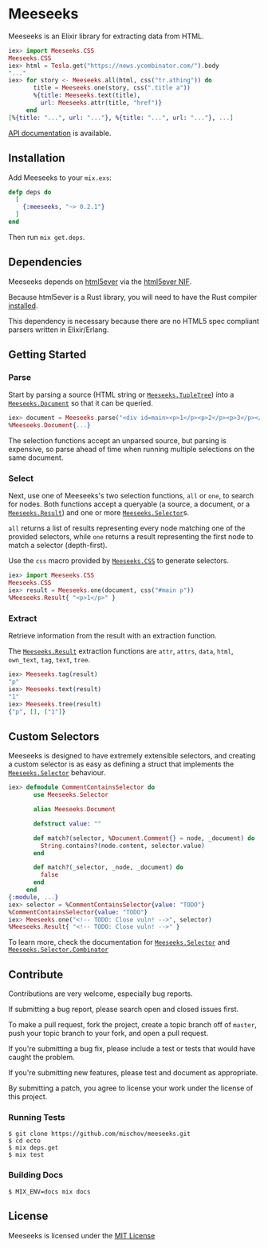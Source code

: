 # Meeseeks

Meeseeks is an Elixir library for extracting data from HTML.

```elixir
iex> import Meeseeks.CSS
Meeseeks.CSS
iex> html = Tesla.get("https://news.ycombinator.com/").body
"..."
iex> for story <- Meeseeks.all(html, css("tr.athing")) do
       title = Meeseeks.one(story, css(".title a"))
       %{title: Meeseeks.text(title),
         url: Meeseeks.attr(title, "href")}
     end
[%{title: "...", url: "..."}, %{title: "...", url: "..."}, ...]
```
[API documentation](https://hexdocs.pm/meeseeks/Meeseeks.html) is available.

## Installation

Add Meeseeks to your `mix.exs`:

```elixir
defp deps do
  [
    {:meeseeks, "~> 0.2.1"}
  ]
end
```

Then run `mix get.deps`.

## Dependencies

Meeseeks depends on [html5ever](https://github.com/servo/html5ever) via the [html5ever NIF](https://github.com/hansihe/html5ever_elixir).

Because html5ever is a Rust library, you will need to have the Rust compiler [installed](https://www.rust-lang.org/en-US/install.html).

This dependency is necessary because there are no HTML5 spec compliant parsers written in Elixir/Erlang.

## Getting Started

### Parse

Start by parsing a source (HTML string or [`Meeseeks.TupleTree`](https://hexdocs.pm/meeseeks/Meeseeks.TupleTree.html)) into a [`Meeseeks.Document`](https://hexdocs.pm/meeseeks/Meeseeks.Document.html) so that it can be queried.

```elixir
iex> document = Meeseeks.parse("<div id=main><p>1</p><p>2</p><p>3</p></div>")
%Meeseeks.Document{...}
```

The selection functions accept an unparsed source, but parsing is expensive, so parse ahead of time when running multiple selections on the same document.

### Select

Next, use one of Meeseeks's two selection functions, `all` or `one`, to search for nodes. Both functions accept a queryable (a source, a document, or a [`Meeseeks.Result`](https://hexdocs.pm/meeseeks/Meeseeks.Result.html)) and one or more [`Meeseeks.Selector`](https://hexdocs.pm/meeseeks/Meeseeks.Selector.html)s.

`all` returns a list of results representing every node matching one of the provided selectors, while `one` returns a result representing the first node to match a selector (depth-first).

Use the `css` macro provided by [`Meeseeks.CSS`](https://hexdocs.pm/meeseeks/Meeseeks.CSS.html) to generate selectors.

```elixir
iex> import Meeseeks.CSS
Meeseeks.CSS
iex> result = Meeseeks.one(document, css("#main p"))
%Meeseeks.Result{ "<p>1</p>" }
```

### Extract

Retrieve information from the result with an extraction function.

The [`Meeseeks.Result`](https://hexdocs.pm/meeseeks/Meeseeks.Result.html) extraction functions are `attr`, `attrs`, `data`, `html`, `own_text`, `tag`, `text`, `tree`.

```elixir
iex> Meeseeks.tag(result)
"p"
iex> Meeseeks.text(result)
"1"
iex> Meeseeks.tree(result)
{"p", [], ["1"]}
```

## Custom Selectors

Meeseeks is designed to have extremely extensible selectors, and creating a custom selector is as easy as defining a struct that implements the [`Meeseeks.Selector`](https://hexdocs.pm/meeseeks/Meeseeks.Selector.html) behaviour.

```elixir
iex> defmodule CommentContainsSelector do
       use Meeseeks.Selector

       alias Meeseeks.Document

       defstruct value: ""

       def match?(selector, %Document.Comment{} = node, _document) do
         String.contains?(node.content, selector.value)
       end

       def match?(_selector, _node, _document) do
         false
       end
     end
{:module, ...}
iex> selector = %CommentContainsSelector{value: "TODO"}
%CommentContainsSelector{value: "TODO"}
iex> Meeseeks.one("<!-- TODO: Close vuln! -->", selector)
%Meeseeks.Result{ "<!-- TODO: Close vuln! -->" }
```

To learn more, check the documentation for [`Meeseeks.Selector`](https://hexdocs.pm/meeseeks/Meeseeks.Selector.html) and [`Meeseeks.Selector.Combinator`](https://hexdocs.pm/meeseeks/Meeseeks.Selector.Combinator.html)

## Contribute

Contributions are very welcome, especially bug reports.

If submitting a bug report, please search open and closed issues first.

To make a pull request, fork the project, create a topic branch off of `master`, push your topic branch to your fork, and open a pull request.

If you're submitting a bug fix, please include a test or tests that would have caught the problem.

If you're submitting new features, please test and document as appropriate.

By submitting a patch, you agree to license your work under the license of this project.

### Running Tests

```
$ git clone https://github.com/mischov/meeseeks.git
$ cd ecto
$ mix deps.get
$ mix test
```

### Building Docs

```
$ MIX_ENV=docs mix docs
```

## License

Meeseeks is licensed under the [MIT License](LICENSE)
